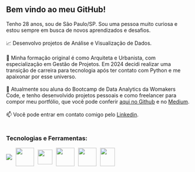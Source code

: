 ## Bem vindo ao meu GitHub!

Tenho 28 anos, sou de São Paulo/SP. Sou uma pessoa muito curiosa e estou sempre em busca de novos aprendizados e desafios.
<br></br>
:chart_with_upwards_trend: Desenvolvo projetos de Análise e Visualização de Dados.<br></br>
:triangular_ruler: Minha formação original é como Arquiteta e Urbanista, com especialização em Gestão de Projetos. Em 2024 decidi realizar uma transição de carreira para tecnologia após ter contato com Python e me apaixonar por esse universo.<br></br>
:book: Atualmente sou aluna do Bootcamp de Data Analytics da Womakers Code, e tenho desenvolvido projetos pessoais e como freelancer para compor meu portfólio, que você pode conferir [aqui no Github](https://github.com/anandaviana?tab=repositories) e no [Medium](https://medium.com/@anandadsv "Medium"). <br></br>
:mailbox: Você pode entrar em contato comigo pelo [Linkedin](https://www.linkedin.com/in/ananda-viana-86ba2815a/ "Linkedin"). <br></br>

### Tecnologias e Ferramentas:
<div style="display: flex; align-items: center; gap: 10px;">
   <img src="https://cdn.jsdelivr.net/gh/devicons/devicon@latest/icons/python/python-original.svg" Python/>
  <img src="https://cdn.jsdelivr.net/gh/devicons/devicon@latest/icons/pandas/pandas-original-wordmark.svg" width="50" height="50" />
  <img src="https://cdn.jsdelivr.net/gh/devicons/devicon@latest/icons/numpy/numpy-original-wordmark.svg" width="40" height="40" />
  <img src="https://cdn.jsdelivr.net/gh/devicons/devicon@latest/icons/matplotlib/matplotlib-original-wordmark.svg" width="50" height="50" />
  <img src="https://cdn.jsdelivr.net/gh/devicons/devicon@latest/icons/git/git-plain-wordmark.svg" width="50" height="50" />
  <img src="https://cdn.jsdelivr.net/gh/devicons/devicon@latest/icons/github/github-original-wordmark.svg" width="40" height="50" />
</div>
